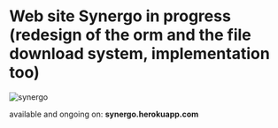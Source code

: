 # Web site Synergo in progress (redesign of the orm and the file download system, implementation too)





![synergo](https://user-images.githubusercontent.com/54853371/64657624-95e96680-d434-11e9-86f6-05248e2c1b54.png)


available and ongoing on: <strong>synergo.herokuapp.com</strong>

